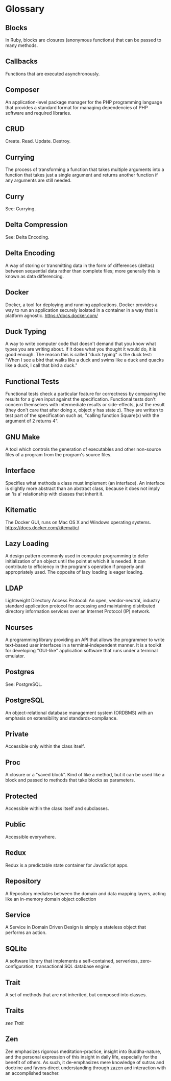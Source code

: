 # Glossary

## Blocks

In Ruby, blocks are closures (anonymous functions) that can be passed to many methods.

## Callbacks

Functions that are executed asynchronously.

## Composer

An application-level package manager for the PHP programming language that provides a standard format for managing dependencies of PHP software and required libraries.

## CRUD

Create. Read. Update. Destroy.

## Currying

The process of transforming a function that takes multiple arguments into a function that takes just a single argument and returns another function if any arguments are still needed.

## Curry

See: Currying.

## Delta Compression

See: Delta Encoding.

## Delta Encoding

A way of storing or transmitting data in the form of differences (deltas) between sequential data rather than complete files; more generally this is known as data differencing.

## Docker

Docker, a tool for deploying and running applications. Docker provides a way to run an application securely isolated in a container in a way that is platform agnostic. https://docs.docker.com/

## Duck Typing

A way to write computer code that doesn't demand that you know what types you are writing about. If it does what you thought it would do, it is good enough. The reason this is called "duck typing" is the duck test: "When I see a bird that walks like a duck and swims like a duck and quacks like a duck, I call that bird a duck."

## Functional Tests

Functional tests check a particular feature for correctness by comparing the results for a given input against the specification. Functional tests don't concern themselves with intermediate results or side-effects, just the result (they don't care that after doing x, object y has state z). They are written to test part of the specification such as, "calling function Square(x) with the argument of 2 returns 4".

## GNU Make

A tool which controls the generation of executables and other non-source files of a program from the program's source files.

## Interface

Specifies what methods a class must implement (an interface). An interface is slightly more abstract than an abstract class, because it does not imply an 'is a' relationship with classes that inherit it.

## Kitematic

The Docker GUI, runs on Mac OS X and Windows operating systems. https://docs.docker.com/kitematic/

## Lazy Loading

A design pattern commonly used in computer programming to defer initialization of an object until the point at which it is needed. It can contribute to efficiency in the program's operation if properly and appropriately used. The opposite of lazy loading is eager loading.

## LDAP

Lightweight Directory Access Protocol: An open, vendor-neutral, industry standard application protocol for accessing and maintaining distributed directory information services over an Internet Protocol (IP) network.

## Ncurses

A programming library providing an API that allows the programmer to write text-based user interfaces in a terminal-independent manner. It is a toolkit for developing "GUI-like" application software that runs under a terminal emulator.

## Postgres

See: PostgreSQL.

## PostgreSQL

An object-relational database management system (ORDBMS) with an emphasis on extensibility and standards-compliance.

## Private

Accessible only within the class itself.

## Proc

A closure or a "saved block”. Kind of like a method, but it can be used like a block and passed to methods that take blocks as parameters.

## Protected

Accessible within the class itself and subclasses.

## Public

Accessible everywhere.

## Redux

Redux is a predictable state container for JavaScript apps.

## Repository

A Repository mediates between the domain and data mapping layers, acting like an in-memory domain object collection

## Service

A Service in Domain Driven Design is simply a stateless object that performs an action.


## SQLite

 A software library that implements a self-contained, serverless, zero-configuration, transactional SQL database engine.

## Trait

A set of methods that are not inherited, but composed into classes.

## Traits

*see Trait*

## Zen

Zen emphasizes rigorous meditation-practice, insight into Buddha-nature, and the personal expression of this insight in daily life, especially for the benefit of others. As such, it de-emphasizes mere knowledge of sutras and doctrine and favors direct understanding through zazen and interaction with an accomplished teacher.
